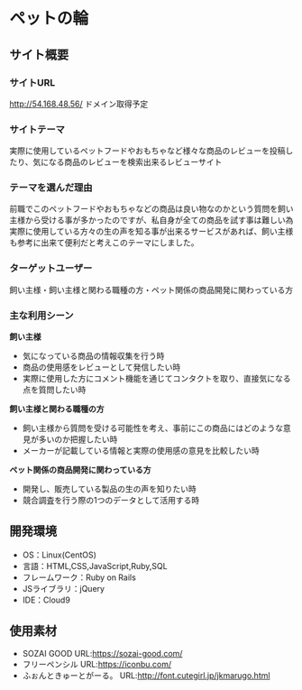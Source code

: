 # ペットの輪

## サイト概要
### サイトURL
http://54.168.48.56/ ドメイン取得予定

### サイトテーマ
実際に使用しているペットフードやおもちゃなど様々な商品のレビューを投稿したり、気になる商品のレビューを検索出来るレビューサイト

### テーマを選んだ理由
前職でこのペットフードやおもちゃなどの商品は良い物なのかという質問を飼い主様から受ける事が多かったのですが、私自身が全ての商品を試す事は難しい為実際に使用している方々の生の声を知る事が出来るサービスがあれば、飼い主様も参考に出来て便利だと考えこのテーマにしました。

### ターゲットユーザー
飼い主様・飼い主様と関わる職種の方・ペット関係の商品開発に関わっている方

### 主な利用シーン
**飼い主様**
- 気になっている商品の情報収集を行う時
- 商品の使用感をレビューとして発信したい時
- 実際に使用した方にコメント機能を通じてコンタクトを取り、直接気になる点を質問したい時

**飼い主様と関わる職種の方**
- 飼い主様から質問を受ける可能性を考え、事前にこの商品にはどのような意見が多いのか把握したい時
- メーカーが記載している情報と実際の使用感の意見を比較したい時

**ペット関係の商品開発に関わっている方**
- 開発し、販売している製品の生の声を知りたい時
- 競合調査を行う際の1つのデータとして活用する時

## 開発環境
- OS：Linux(CentOS)
- 言語：HTML,CSS,JavaScript,Ruby,SQL
- フレームワーク：Ruby on Rails
- JSライブラリ：jQuery
- IDE：Cloud9

## 使用素材
- SOZAI GOOD URL:https://sozai-good.com/
- フリーペンシル URL:https://iconbu.com/
- ふぉんときゅーとがーる。 URL:http://font.cutegirl.jp/jkmarugo.html